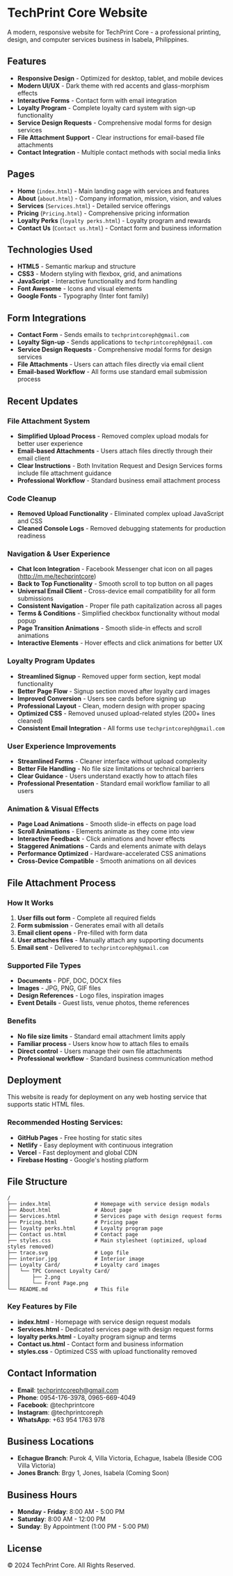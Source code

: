 # TechPrint Core Website

A modern, responsive website for TechPrint Core - a professional printing, design, and computer services business in Isabela, Philippines.

## Features

- **Responsive Design** - Optimized for desktop, tablet, and mobile devices
- **Modern UI/UX** - Dark theme with red accents and glass-morphism effects
- **Interactive Forms** - Contact form with email integration
- **Loyalty Program** - Complete loyalty card system with sign-up functionality
- **Service Design Requests** - Comprehensive modal forms for design services
- **File Attachment Support** - Clear instructions for email-based file attachments
- **Contact Integration** - Multiple contact methods with social media links

## Pages

- **Home** (`index.html`) - Main landing page with services and features
- **About** (`about.html`) - Company information, mission, vision, and values
- **Services** (`Services.html`) - Detailed service offerings
- **Pricing** (`Pricing.html`) - Comprehensive pricing information
- **Loyalty Perks** (`loyalty perks.html`) - Loyalty program and rewards
- **Contact Us** (`Contact us.html`) - Contact form and business information

## Technologies Used

- **HTML5** - Semantic markup and structure
- **CSS3** - Modern styling with flexbox, grid, and animations
- **JavaScript** - Interactive functionality and form handling
- **Font Awesome** - Icons and visual elements
- **Google Fonts** - Typography (Inter font family)

## Form Integrations

- **Contact Form** - Sends emails to `techprintcoreph@gmail.com`
- **Loyalty Sign-up** - Sends applications to `techprintcoreph@gmail.com`
- **Service Design Requests** - Comprehensive modal forms for design services
- **File Attachments** - Users can attach files directly via email client
- **Email-based Workflow** - All forms use standard email submission process

## Recent Updates

### File Attachment System
- **Simplified Upload Process** - Removed complex upload modals for better user experience
- **Email-based Attachments** - Users attach files directly through their email client
- **Clear Instructions** - Both Invitation Request and Design Services forms include file attachment guidance
- **Professional Workflow** - Standard business email attachment process

### Code Cleanup
- **Removed Upload Functionality** - Eliminated complex upload JavaScript and CSS
- **Cleaned Console Logs** - Removed debugging statements for production readiness

### Navigation & User Experience
- **Chat Icon Integration** - Facebook Messenger chat icon on all pages (http://m.me/techprintcore)
- **Back to Top Functionality** - Smooth scroll to top button on all pages
- **Universal Email Client** - Cross-device email compatibility for all form submissions
- **Consistent Navigation** - Proper file path capitalization across all pages
- **Terms & Conditions** - Simplified checkbox functionality without modal popup
- **Page Transition Animations** - Smooth slide-in effects and scroll animations
- **Interactive Elements** - Hover effects and click animations for better UX

### Loyalty Program Updates
- **Streamlined Signup** - Removed upper form section, kept modal functionality
- **Better Page Flow** - Signup section moved after loyalty card images
- **Improved Conversion** - Users see cards before signing up
- **Professional Layout** - Clean, modern design with proper spacing
- **Optimized CSS** - Removed unused upload-related styles (200+ lines cleaned)
- **Consistent Email Integration** - All forms use `techprintcoreph@gmail.com`

### User Experience Improvements
- **Streamlined Forms** - Cleaner interface without upload complexity
- **Better File Handling** - No file size limitations or technical barriers
- **Clear Guidance** - Users understand exactly how to attach files
- **Professional Presentation** - Standard email workflow familiar to all users

### Animation & Visual Effects
- **Page Load Animations** - Smooth slide-in effects on page load
- **Scroll Animations** - Elements animate as they come into view
- **Interactive Feedback** - Click animations and hover effects
- **Staggered Animations** - Cards and elements animate with delays
- **Performance Optimized** - Hardware-accelerated CSS animations
- **Cross-Device Compatible** - Smooth animations on all devices

## File Attachment Process

### How It Works
1. **User fills out form** - Complete all required fields
2. **Form submission** - Generates email with all details
3. **Email client opens** - Pre-filled with form data
4. **User attaches files** - Manually attach any supporting documents
5. **Email sent** - Delivered to `techprintcoreph@gmail.com`

### Supported File Types
- **Documents** - PDF, DOC, DOCX files
- **Images** - JPG, PNG, GIF files
- **Design References** - Logo files, inspiration images
- **Event Details** - Guest lists, venue photos, theme references

### Benefits
- **No file size limits** - Standard email attachment limits apply
- **Familiar process** - Users know how to attach files to emails
- **Direct control** - Users manage their own file attachments
- **Professional workflow** - Standard business communication method

## Deployment

This website is ready for deployment on any web hosting service that supports static HTML files.

### Recommended Hosting Services:
- **GitHub Pages** - Free hosting for static sites
- **Netlify** - Easy deployment with continuous integration
- **Vercel** - Fast deployment and global CDN
- **Firebase Hosting** - Google's hosting platform

## File Structure

```
/
├── index.html              # Homepage with service design modals
├── About.html              # About page
├── Services.html           # Services page with design request forms
├── Pricing.html            # Pricing page
├── loyalty perks.html      # Loyalty program page
├── Contact us.html         # Contact page
├── styles.css              # Main stylesheet (optimized, upload styles removed)
├── trace.svg               # Logo file
├── interior.jpg            # Interior image
├── Loyalty Card/           # Loyalty card images
│   └── TPC Connect Loyalty Card/
│       ├── 2.png
│       └── Front Page.png
└── README.md               # This file
```

### Key Features by File
- **index.html** - Homepage with service design request modals
- **Services.html** - Dedicated services page with design request forms
- **loyalty perks.html** - Loyalty program signup and terms
- **Contact us.html** - Contact form and business information
- **styles.css** - Optimized CSS with upload functionality removed

## Contact Information

- **Email**: techprintcoreph@gmail.com
- **Phone**: 0954-176-3978, 0965-669-4049
- **Facebook**: @techprintcore
- **Instagram**: @techprintcoreph
- **WhatsApp**: +63 954 1763 978

## Business Locations

- **Echague Branch**: Purok 4, Villa Victoria, Echague, Isabela (Beside COG Villa Victoria)
- **Jones Branch**: Brgy 1, Jones, Isabela (Coming Soon)

## Business Hours

- **Monday - Friday**: 8:00 AM - 5:00 PM
- **Saturday**: 8:00 AM - 12:00 PM
- **Sunday**: By Appointment (1:00 PM - 5:00 PM)

## License

© 2024 TechPrint Core. All Rights Reserved.
